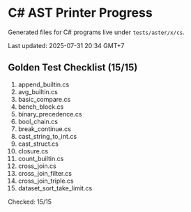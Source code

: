 # C# AST Printer Progress

Generated files for C# programs live under `tests/aster/x/cs`.

Last updated: 2025-07-31 20:34 GMT+7

## Golden Test Checklist (15/15)
1. append_builtin.cs
2. avg_builtin.cs
3. basic_compare.cs
4. bench_block.cs
5. binary_precedence.cs
6. bool_chain.cs
7. break_continue.cs
8. cast_string_to_int.cs
9. cast_struct.cs
10. closure.cs
11. count_builtin.cs
12. cross_join.cs
13. cross_join_filter.cs
14. cross_join_triple.cs
15. dataset_sort_take_limit.cs

Checked: 15/15
